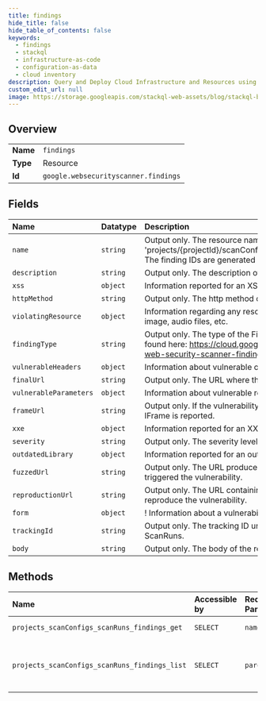```yaml
---
title: findings
hide_title: false
hide_table_of_contents: false
keywords:
  - findings
  - stackql
  - infrastructure-as-code
  - configuration-as-data
  - cloud inventory
description: Query and Deploy Cloud Infrastructure and Resources using SQL
custom_edit_url: null
image: https://storage.googleapis.com/stackql-web-assets/blog/stackql-blog-post-featured-image.png
---
```

  
    

## Overview
<table><tbody>
<tr><td><b>Name</b></td><td><code>findings</code></td></tr>
<tr><td><b>Type</b></td><td>Resource</td></tr>
<tr><td><b>Id</b></td><td><code>google.websecurityscanner.findings</code></td></tr>
</tbody></table>

## Fields
| Name | Datatype | Description |
|:-----|:---------|:------------|
| `name` | `string` | Output only. The resource name of the Finding. The name follows the format of 'projects/{projectId}/scanConfigs/{scanConfigId}/scanruns/{scanRunId}/findings/{findingId}'. The finding IDs are generated by the system. |
| `description` | `string` | Output only. The description of the vulnerability. |
| `xss` | `object` | Information reported for an XSS. |
| `httpMethod` | `string` | Output only. The http method of the request that triggered the vulnerability, in uppercase. |
| `violatingResource` | `object` | Information regarding any resource causing the vulnerability such as JavaScript sources, image, audio files, etc. |
| `findingType` | `string` | Output only. The type of the Finding. Detailed and up-to-date information on findings can be found here: https://cloud.google.com/security-command-center/docs/how-to-remediate-web-security-scanner-findings |
| `vulnerableHeaders` | `object` | Information about vulnerable or missing HTTP Headers. |
| `finalUrl` | `string` | Output only. The URL where the browser lands when the vulnerability is detected. |
| `vulnerableParameters` | `object` | Information about vulnerable request parameters. |
| `frameUrl` | `string` | Output only. If the vulnerability was originated from nested IFrame, the immediate parent IFrame is reported. |
| `xxe` | `object` | Information reported for an XXE. |
| `severity` | `string` | Output only. The severity level of the reported vulnerability. |
| `outdatedLibrary` | `object` | Information reported for an outdated library. |
| `fuzzedUrl` | `string` | Output only. The URL produced by the server-side fuzzer and used in the request that triggered the vulnerability. |
| `reproductionUrl` | `string` | Output only. The URL containing human-readable payload that user can leverage to reproduce the vulnerability. |
| `form` | `object` | ! Information about a vulnerability with an HTML. |
| `trackingId` | `string` | Output only. The tracking ID uniquely identifies a vulnerability instance across multiple ScanRuns. |
| `body` | `string` | Output only. The body of the request that triggered the vulnerability. |
## Methods
| Name | Accessible by | Required Params | Description |
|:-----|:--------------|:----------------|:------------|
| `projects_scanConfigs_scanRuns_findings_get` | `SELECT` | `name` | Gets a Finding. |
| `projects_scanConfigs_scanRuns_findings_list` | `SELECT` | `parent` | List Findings under a given ScanRun. |
